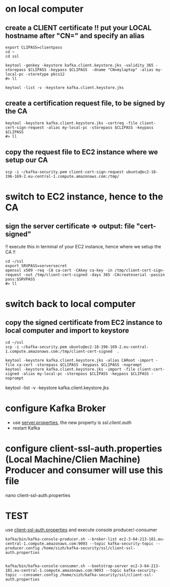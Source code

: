 # on local computer
## create a CLIENT certificate !! put your LOCAL hostname after "CN=" and specify an alias
```
export CLIPASS=clientpass
cd ~
cd ssl

keytool -genkey -keystore kafka.client.keystore.jks -validity 365 -storepass $CLIPASS -keypass $CLIPASS  -dname "CN=mylaptop" -alias my-local-pc -storetype pkcs12
#> ll

keytool -list -v -keystore kafka.client.keystore.jks
```

## create a certification request file, to be signed by the CA
```
keytool -keystore kafka.client.keystore.jks -certreq -file client-cert-sign-request -alias my-local-pc -storepass $CLIPASS -keypass $CLIPASS
#> ll
```
## copy the request file to EC2 instance where we setup our CA
```
scp -i ~/kafka-security.pem client-cert-sign-request ubuntu@ec2-18-196-169-2.eu-central-1.compute.amazonaws.com:/tmp/
```
# switch to EC2 instance, hence to the CA
## sign the server certificate => output: file "cert-signed"
!! execute this in terminal of your EC2 instance, hence where we setup the CA !!
```
cd ~/ssl
export SRVPASS=serversecret
openssl x509 -req -CA ca-cert -CAkey ca-key -in /tmp/client-cert-sign-request -out /tmp/client-cert-signed -days 365 -CAcreateserial -passin pass:$SRVPASS
#> ll
```

# switch back to local computer
## copy the signed certificate from EC2 instance to local computer and import to keystore
```
cd ~/ssl
scp -i ~/kafka-security.pem ubuntu@ec2-18-196-169-2.eu-central-1.compute.amazonaws.com:/tmp/client-cert-signed  .

keytool -keystore kafka.client.keystore.jks -alias CARoot -import -file ca-cert -storepass $CLIPASS -keypass $CLIPASS -noprompt
keytool -keystore kafka.client.keystore.jks -import -file client-cert-signed -alias my-local-pc -storepass $CLIPASS -keypass $CLIPASS -noprompt
```

keytool -list -v -keystore kafka.client.keystore.jks

# configure Kafka Broker
  * use [server.properties](./server.properties), the new property is *ssl.client.auth*
  * restart Kafka  

# configure client-ssl-auth.properties (Local Machine/Clien Machine) Producer and consumer will use this file

nano client-ssl-auth.properties


# TEST
use [client-ssl-auth.properties](./client-ssl-auth.properties) and execute console producer/-consumer
```
kafka/bin/kafka-console-producer.sh --broker-list ec2-3-64-213-181.eu-central-1.compute.amazonaws.com:9093 --topic kafka-security-topic --producer.config /home/sizh/kafka-security/ssl/client-ssl-auth.properties 


kafka/bin/kafka-console-consumer.sh --bootstrap-server ec2-3-64-213-181.eu-central-1.compute.amazonaws.com:9093 --topic kafka-security-topic --consumer.config /home/sizh/kafka-security/ssl/client-ssl-auth.properties
```
